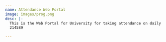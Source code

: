 ```yaml
---
name: Attendance Web Portal
image: images/prog.png
desc: |-
  This is the Web Portal for University for taking attendance on daily basis.
  214589

---
```

